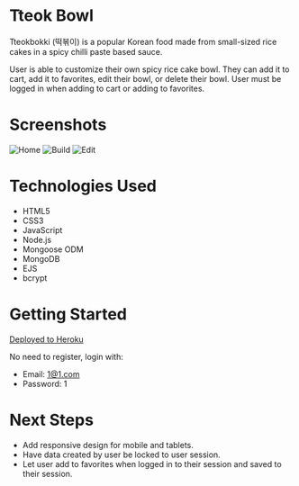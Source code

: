 # Tteok Bowl
Tteokbokki (떡볶이) is a popular Korean food made from small-sized rice cakes in a spicy chilli paste based sauce.

User is able to customize their own spicy rice cake bowl. They can add it to cart, add it to favorites, edit their bowl, or delete their bowl. User must be logged in when adding to cart or adding to favorites.

# Screenshots
![Home](https://i.imgur.com/RUx0s44.png)
![Build](https://i.imgur.com/ApZIZGp.png)
![Edit](https://i.imgur.com/Y32aSsR.png)

# Technologies Used
- HTML5
- CSS3
- JavaScript
- Node.js
- Mongoose ODM
- MongoDB
- EJS
- bcrypt

# Getting Started
[Deployed to Heroku](https://warm-brook-32210.herokuapp.com/)

No need to register, login with:
- Email: 1@1.com
- Password: 1

# Next Steps
- Add responsive design for mobile and tablets.
- Have data created by user be locked to user session.
- Let user add to favorites when logged in to their session and saved to their session.